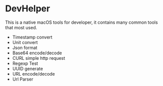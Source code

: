# DevHelper

This is a native macOS tools for developer, it contains many common tools that most used. 

- Timestamp convert
- Unit convert
- Json format
- Base64 encode/decode
- CURL simple http request
- Regexp Test
- UUID generate
- URL encode/decode
- Url Parser
